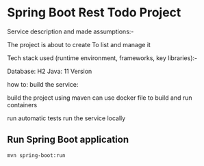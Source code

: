 # Spring Boot Rest Todo Project

Service description and made assumptions:- 

The project is about to create To list and manage it 

Tech stack used (runtime environment, frameworks, key libraries):- 

Database: H2
Java: 11 Version

how to: build the service: 

  build the project using maven 
  can use docker file to build and run containers
  
run automatic tests
run the service locally


## Run Spring Boot application
```
mvn spring-boot:run
```
